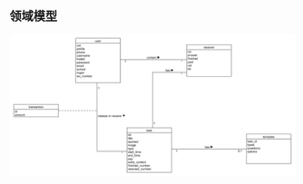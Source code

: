 ## 领域模型
![](https://raw.githubusercontent.com/sysucodingfarmers/MakeMoney/master/doc/Documents/pictures/domain2.png)
